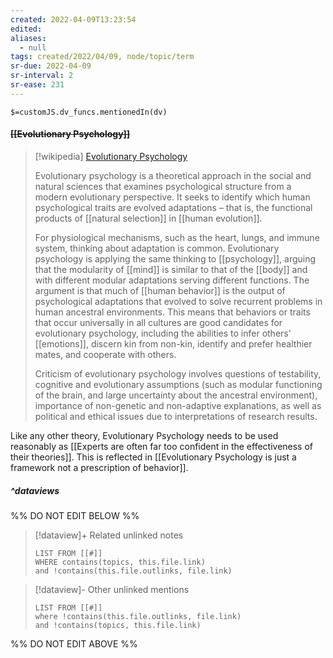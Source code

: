 ```yaml
---
created: 2022-04-09T13:23:54 
edited: 
aliases:
  - null
tags: created/2022/04/09, node/topic/term
sr-due: 2022-04-09
sr-interval: 2
sr-ease: 231
---
```

`$=customJS.dv_funcs.mentionedIn(dv)`

#### <s class="topic-title">[[Evolutionary Psychology]]</s>

> [!wikipedia] [Evolutionary Psychology](https://en.wikipedia.org/wiki/Evolutionary%20psychology)
> 
> Evolutionary psychology is a theoretical approach in the social and natural sciences that examines psychological structure from a modern evolutionary perspective. It seeks to identify which human psychological traits are evolved adaptations – that is, the functional products of [[natural selection]] in [[human evolution]]. 
> 
> For physiological mechanisms, such as the heart, lungs, and immune system, thinking about adaptation is common. 
> Evolutionary psychology is applying the same thinking to [[psychology]], arguing that the modularity of [[mind]] is similar to that of the [[body]] and with different modular adaptations serving different functions. 
> The argument is that much of [[human behavior]] is the output of psychological adaptations that evolved to solve recurrent problems in human ancestral environments.
> This means that behaviors or traits that occur universally in all cultures are good candidates for evolutionary psychology,
> including the abilities to infer others' [[emotions]], discern kin from non-kin, identify and prefer healthier mates, and cooperate with others.
> 
> Criticism of evolutionary psychology involves questions of testability, cognitive and evolutionary assumptions (such as modular functioning of the brain, and large uncertainty about the ancestral environment), importance of non-genetic and non-adaptive explanations, as well as political and ethical issues due to interpretations of research results.
>

Like any other theory, Evolutionary Psychology needs to be used reasonably as [[Experts are often far too confident in the effectiveness of their theories]].
This is reflected in [[Evolutionary Psychology is just a framework not a prescription of behavior]].


##### ^dataviews

%% DO NOT EDIT BELOW %%
> [!dataview]+ Related unlinked notes
> ```dataview
> LIST FROM [[#]]
> WHERE contains(topics, this.file.link)
> and !contains(this.file.outlinks, file.link)
> ```
 
> [!dataview]- Other unlinked mentions
> ```dataview
> LIST FROM [[#]]
> where !contains(this.file.outlinks, file.link)
> and !contains(topics, this.file.link)
> ```

%% DO NOT EDIT ABOVE %%
